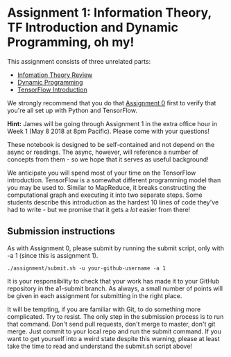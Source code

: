 # Assignment 1: Information Theory, TF Introduction and Dynamic Programming, oh my!

This assignment consists of three unrelated parts:

* [Infomation Theory Review](information_theory.ipynb)
* [Dynamic Programming](dp/dynamic_programming.ipynb)
* [TensorFlow Introduction](tensorflow/tensorflow.ipynb)

We strongly recommend that you do that [Assignment 0](../a0/) first to verify that you're all set up with Python and TensorFlow.

**Hint:** James will be going through Assignment 1 in the extra office hour in Week 1 (May 8 2018 at 8pm Pacific). Please come with your questions!

These notebook is designed to be self-contained and not depend on the async or readings. The async, however, will reference a number of concepts from them - so we hope that it serves as useful background!

We anticipate you will spend most of your time on the TensorFlow introduction.
TensorFlow is a somewhat different programming model than you may be used to. 
Similar to MapReduce, it breaks constructing the computational graph and executing it into two separate steps. 
Some students describe this introduction as the hardest 10 lines of code they've had to write - but we promise that it gets a *lot* easier from there!

## Submission instructions 

As with Assignment 0, please submit by running the submit script, only with -a 1 (since this is assignment 1).
```
./assignment/submit.sh -u your-github-username -a 1
```

It is your responsibility to check that your work has made it to your GitHub repository in the a1-submit branch.  As always, a small number of points will be given in each assignment for submitting in the right place.

It will be tempting, if you are familiar with Git, to do something more complicated.  Try to resist.  The only step in the submission process is to run that command.  Don't send pull requests, don't merge to master, don't git merge.  Just commit to your local repo and run the submit command.  If you want to get yourself into a weird state despite this warning, please at least take the time to read and understand the submit.sh script above!
